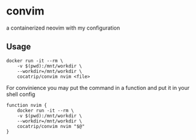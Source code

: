 # convim

a containerized neovim with my configuration

## Usage

```
docker run -it --rm \
    -v $(pwd):/mnt/workdir \
    --workdir=/mnt/workdir \
    cocatrip/convim nvim <file>

```

For convinience you may put the command in a function and put it in your shell config

```
function nvim {
    docker run -it --rm \
    -v $(pwd):/mnt/workdir \
    --workdir=/mnt/workdir \
    cocatrip/convim nvim "$@"
}
```
